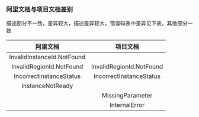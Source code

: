 ### 阿里文档与项目文档差别

描述部分不一致，差异较大，描述差异较大，错误码表中差异见下表，其他部分一致

|阿里文档|项目文档|
|:-:|:-:|
|InvalidInstanceId.NotFound||
|InvalidRegionId.NotFound|InvalidRegionId.NotFound|
|IncorrectInstanceStatus|IncorrectInstanceStatus|
|InstanceNotReady||
||MissingParameter|
||InternalError|
